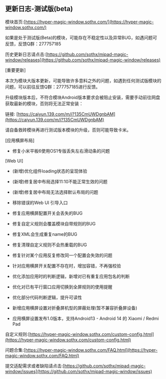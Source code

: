## 更新日志-测试版(beta)

模块首页:[https://hyper-magic-window.sothx.com/](https://hyper-magic-window.sothx.com/)

如果是处于测试版(Beta)的模块，可能存在不稳定性以及异常BUG，如遇问题可反馈，反馈Q群：277757185

历史更新日志请点击:[https://github.com/sothx/mipad-magic-window/releases](https://github.com/sothx/mipad-magic-window/releases)

[重要更新]

本次为模块大版本更新，可能导致许多意料之外的问题，如遇到任何测试版模块的问题，可以前往反馈Q群：277757185进行反馈。

升级模块版本后，不符合模块Android版本要求会被阻止安装，需要手动前往网盘获取最新的模块，否则将无法正常安装：

链接: [https://caiyun.139.com/m/i?135CmUWDgnbAM](https://caiyun.139.com/m/i?135CmUWDgnbAM)

请自备救砖模块再进行测试版本模块的升级，否则可能导致卡米。

[应用横屏布局]

- 修复小米平板6使用OS1专版丢失左右滑动条的问题

[Web UI]

- (新增)优化组件loading状态的呈现体验

- (新增)修复居中布局选择11:10不能正常生效的问题

- (新增)修复居中布局无法选择默认布局的问题

- 移除错误的Web UI 引导入口

- 修复应用横屏配置开关会丢失的BUG

- 修复自定义规则会覆盖模块自带规则的BUG

- 修复XML会生成重复name的BUG

- 修复清理自定义规则不会热重载的BUG

- 修复针对某个应用反复修改同一个配置会失效的问题

- 针对应用横屏开关配置不存在时，增加容错，不再强校验

- 优化添加应用时的判断逻辑，新增对已有重复应用包名的判断

- 优化对已有平行窗口应用切换到全屏规则的使用提醒

- 优化部分代码判断逻辑，提升可读性

- 新增应用横屏设置对折叠屏机型的屏蔽处理(暂不兼容折叠屏设备)

- 应用横屏设置发布1.0版本，支持Android13 - Android 14 的 Xiaomi / Redmi Pad

自定义规则:[https://hyper-magic-window.sothx.com/custom-config.html](https://hyper-magic-window.sothx.com/custom-config.html)

问题合集:[https://hyper-magic-window.sothx.com/FAQ.html](https://hyper-magic-window.sothx.com/FAQ.html)

提交适配需求或者缺陷请点击:[https://github.com/sothx/mipad-magic-window/issues](https://github.com/sothx/mipad-magic-window/issues)
